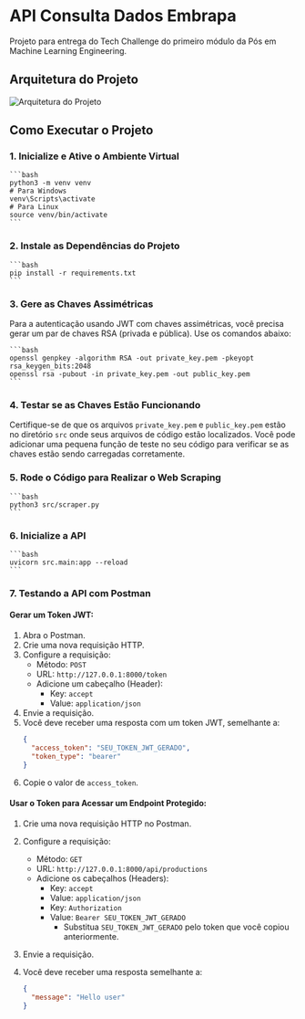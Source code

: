 # API Consulta Dados Embrapa

Projeto para entrega do Tech Challenge do primeiro módulo da Pós em Machine Learning Engineering.

## Arquitetura do Projeto

![Arquitetura do Projeto](arquiteturatechchallenge.png)

## Como Executar o Projeto

### 1. Inicialize e Ative o Ambiente Virtual

    ```bash
    python3 -m venv venv
    # Para Windows
    venv\Scripts\activate
    # Para Linux
    source venv/bin/activate
    ```

### 2. Instale as Dependências do Projeto

    ```bash
    pip install -r requirements.txt
    ```

### 3. Gere as Chaves Assimétricas

Para a autenticação usando JWT com chaves assimétricas, você precisa gerar um par de chaves RSA (privada e pública). Use os comandos abaixo:

    ```bash
    openssl genpkey -algorithm RSA -out private_key.pem -pkeyopt rsa_keygen_bits:2048
    openssl rsa -pubout -in private_key.pem -out public_key.pem
    ```

### 4. Testar se as Chaves Estão Funcionando

Certifique-se de que os arquivos `private_key.pem` e `public_key.pem` estão no diretório `src` onde seus arquivos de código estão localizados. Você pode adicionar uma pequena função de teste no seu código para verificar se as chaves estão sendo carregadas corretamente.

### 5. Rode o Código para Realizar o Web Scraping

    ```bash
    python3 src/scraper.py
    ```

### 6. Inicialize a API

    ```bash
    uvicorn src.main:app --reload
    ```

### 7. Testando a API com Postman

#### Gerar um Token JWT:

1. Abra o Postman.
2. Crie uma nova requisição HTTP.
3. Configure a requisição:
   - Método: `POST`
   - URL: `http://127.0.0.1:8000/token`
   - Adicione um cabeçalho (Header):
     - Key: `accept`
     - Value: `application/json`
4. Envie a requisição.
5. Você deve receber uma resposta com um token JWT, semelhante a:
   ```json
   {
     "access_token": "SEU_TOKEN_JWT_GERADO",
     "token_type": "bearer"
   }
   ```
6. Copie o valor de `access_token`.

#### Usar o Token para Acessar um Endpoint Protegido:

1. Crie uma nova requisição HTTP no Postman.
2. Configure a requisição:
   - Método: `GET`
   - URL: `http://127.0.0.1:8000/api/productions`
   - Adicione os cabeçalhos (Headers):
     - Key: `accept`
     - Value: `application/json`
     - Key: `Authorization`
     - Value: `Bearer SEU_TOKEN_JWT_GERADO`
       - Substitua `SEU_TOKEN_JWT_GERADO` pelo token que você copiou anteriormente.

3. Envie a requisição.

4. Você deve receber uma resposta semelhante a:

   ```json
   {
     "message": "Hello user"
   }
   ```
